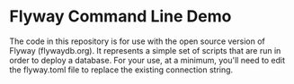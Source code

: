 # Flyway Command Line Demo
The code in this repository is for use with the open source version of Flyway (flywaydb.org). It represents a simple set of scripts that are run in order to deploy a database. For your use, at a minimum, you'll need to edit the flyway.toml file to replace the existing connection string.
